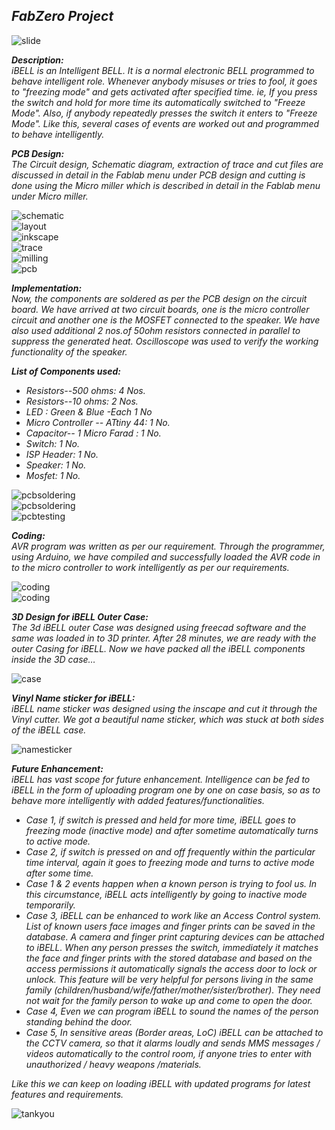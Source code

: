 ***FabZero Project***           
------------------------------------------------------------------------------------------------------------------

![slide](/img/p1.png)

***Description:***    
*iBELL is an Intelligent BELL. It is a normal electronic BELL programmed to behave intelligent role. Whenever anybody misuses or tries to fool, it goes to "freezing mode" and gets activated after specified time. ie, If you press the switch and hold for more time its automatically switched to "Freeze Mode". Also, if anybody repeatedly presses the switch it enters to "Freeze Mode". Like this, several cases of events are worked out and programmed to behave intelligently.*

***PCB Design:***  
*The Circuit design, Schematic diagram, extraction of trace and cut files are discussed in detail in the Fablab menu under PCB design and cutting is done using the Micro miller which is described in detail in the Fablab menu under Micro miller.*

![schematic](/img/p2.jpg)   
![layout](/img/p3.jpg)    
![inkscape](/img/p4.jpg)    
![trace](/img/p5.jpg)    
![milling](/img/p6.jpg)   
![pcb](/img/p7.jpg)

***Implementation:***   
*Now, the components are soldered as per the PCB design on the circuit board. We have arrived at two circuit boards, one is the micro controller circuit and another one  is the MOSFET connected to the speaker. We have also used additional 2 nos.of 50ohm resistors connected in parallel to suppress the generated heat. Oscilloscope was used to verify the working functionality of the speaker.*

***List of Components used:***  
- *Resistors--500 ohms: 4 Nos.*  
- *Resistors--10 ohms: 2 Nos.*  
- *LED : Green & Blue -Each 1 No*   
- *Micro Controller -- ATtiny 44: 1 No.*   
- *Capacitor-- 1 Micro Farad : 1 No.*      
- *Switch: 1 No.*   
- *ISP Header: 1 No.*  
- *Speaker: 1 No.*    
- *Mosfet: 1 No.*

![pcbsoldering](/img/p8.jpg)  
![pcbsoldering](/img/p9.jpeg)   
![pcbtesting](/img/p10.jpg)

***Coding:***   
*AVR program was written as per our requirement. Through the programmer, using Arduino, we have compiled and successfully loaded the AVR code in to the micro controller to work intelligently as per our requirements.*

![coding](/img/p11.png)   
![coding](/img/p12.png) 

***3D Design for iBELL Outer Case:***   
*The 3d iBELL outer Case was designed using freecad software and the same was  loaded in to 3D printer. After 28 minutes, we are ready with the outer Casing for iBELL.
Now we have packed all the iBELL components inside the 3D case…*

![case](/img/p13.jpg)

***Vinyl Name sticker for iBELL:***   
*iBELL name sticker was designed using the inscape and cut it through the Vinyl cutter. We got a beautiful name sticker, which was stuck at both sides of the iBELL case.*

![namesticker](/img/p14.jpg)

***Future Enhancement:***   
*iBELL has vast scope for future enhancement.
Intelligence can be fed to iBELL in the form of uploading program one by one on case basis, so as to behave more intelligently with added features/functionalities.*  
- *Case 1, if switch is pressed and held for more time, iBELL goes to freezing mode (inactive mode) and after sometime automatically turns to active mode.*
- *Case 2, if switch is pressed on and off frequently within the particular time interval, again it goes to freezing mode and turns to active mode after some time.*   
- *Case 1 & 2 events happen when a known person is trying to fool us. In this circumstance, iBELL acts intelligently by going to inactive mode temporarily.*   
- *Case 3, iBELL can be enhanced to work like an Access Control system. List of known users face images and finger prints can be saved in the database. A camera and finger print capturing devices can be attached to iBELL. When any person presses the switch, immediately it matches the face and finger prints with the stored database and based on the access permissions it automatically signals the access door to lock or unlock. This feature will be very helpful for persons living in the same family (children/husband/wife/father/mother/sister/brother). They need not wait for the family person to wake up and come to open the door.*   
- *Case 4, Even we can program iBELL to sound the names of the person standing behind the door.*   
- *Case 5, In sensitive areas (Border areas, LoC) iBELL can be attached to the CCTV camera, so that it alarms loudly and sends MMS messages / videos automatically to the control room, if anyone tries to enter with unauthorized / heavy weapons /materials.*   

*Like this we can keep on loading iBELL with updated programs for latest features and requirements.*


![tankyou](/img/tq.jpg)












